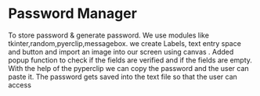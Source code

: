 # Password Manager
To store password & generate password. We use modules like tkinter,random,pyerclip,messagebox.
we create Labels, text entry space and button and import an image into our screen using canvas .
Added  popup function to check if the fields are verified and if the fields are empty. With the help of the pyperclip we can copy the password and the user can paste it.
The password gets saved into the text file so that the user can access
